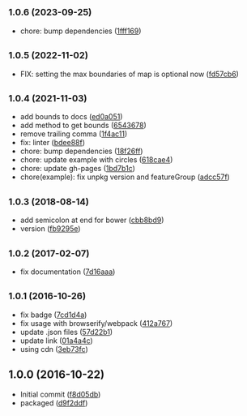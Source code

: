 ## <small>1.0.6 (2023-09-25)</small>

* chore: bump dependencies ([1fff169](https://github.com/commenthol/leaflet-rastercoords/commit/1fff169))

## <small>1.0.5 (2022-11-02)</small>

* FIX: setting the max boundaries of map is optional now ([fd57cb6](https://github.com/commenthol/leaflet-rastercoords/commit/fd57cb6))


## <small>1.0.4 (2021-11-03)</small>

* add bounds to docs ([ed0a051](https://github.com/commenthol/leaflet-rastercoords/commit/ed0a051))
* add method to get bounds ([6543678](https://github.com/commenthol/leaflet-rastercoords/commit/6543678))
* remove trailing comma ([1f4ac11](https://github.com/commenthol/leaflet-rastercoords/commit/1f4ac11))
* fix: linter ([bdee88f](https://github.com/commenthol/leaflet-rastercoords/commit/bdee88f))
* chore: bump dependencies ([18f26ff](https://github.com/commenthol/leaflet-rastercoords/commit/18f26ff))
* chore: update example with circles ([618cae4](https://github.com/commenthol/leaflet-rastercoords/commit/618cae4))
* chore: update gh-pages ([1bd7b1c](https://github.com/commenthol/leaflet-rastercoords/commit/1bd7b1c))
* chore(example): fix unpkg version and featureGroup ([adcc57f](https://github.com/commenthol/leaflet-rastercoords/commit/adcc57f))



## <small>1.0.3 (2018-08-14)</small>

* add semicolon at end for bower ([cbb8bd9](https://github.com/commenthol/leaflet-rastercoords/commit/cbb8bd9))
* version ([fb9295e](https://github.com/commenthol/leaflet-rastercoords/commit/fb9295e))



## <small>1.0.2 (2017-02-07)</small>

* fix documentation ([7d16aaa](https://github.com/commenthol/leaflet-rastercoords/commit/7d16aaa))



## <small>1.0.1 (2016-10-26)</small>

* fix badge ([7cd1d4a](https://github.com/commenthol/leaflet-rastercoords/commit/7cd1d4a))
* fix usage with browserify/webpack ([412a767](https://github.com/commenthol/leaflet-rastercoords/commit/412a767))
* update .json files ([57d22b1](https://github.com/commenthol/leaflet-rastercoords/commit/57d22b1))
* update link ([01a4a4c](https://github.com/commenthol/leaflet-rastercoords/commit/01a4a4c))
* using cdn ([3eb73fc](https://github.com/commenthol/leaflet-rastercoords/commit/3eb73fc))



## 1.0.0 (2016-10-22)

* Initial commit ([f8d05db](https://github.com/commenthol/leaflet-rastercoords/commit/f8d05db))
* packaged ([d9f2ddf](https://github.com/commenthol/leaflet-rastercoords/commit/d9f2ddf))



